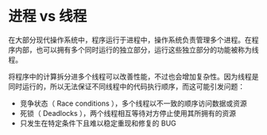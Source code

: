 # 进程 vs 线程

在大部分现代操作系统中，程序运行于进程中，操作系统负责管理多个进程。在程序内部，也可以拥有多个同时运行的独立部分，运行这些独立部分的功能被称为线程。

将程序中的计算拆分进多个线程可以改善性能，不过也会增加复杂性。因为线程是同时运行的，所以无法保证不同线程中的代码执行顺序，而这可能引发问题：

- 竞争状态（ Race conditions ），多个线程以不一致的顺序访问数据或资源
- 死锁（ Deadlocks ），两个线程相互等待对方停止使用其所拥有的资源
- 只发生在特定条件下且难以稳定重现和修复的 BUG
